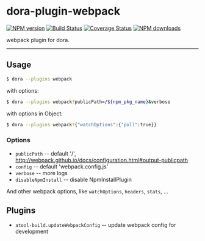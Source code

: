 # dora-plugin-webpack

[![NPM version](https://img.shields.io/npm/v/dora-plugin-webpack.svg?style=flat)](https://npmjs.org/package/dora-plugin-webpack)
[![Build Status](https://img.shields.io/travis/dora-js/dora-plugin-webpack.svg?style=flat)](https://travis-ci.org/dora-js/dora-plugin-webpack)
[![Coverage Status](https://img.shields.io/coveralls/dora-js/dora-plugin-webpack.svg?style=flat)](https://coveralls.io/r/dora-js/dora-plugin-webpack)
[![NPM downloads](http://img.shields.io/npm/dm/dora-plugin-webpack.svg?style=flat)](https://npmjs.org/package/dora-plugin-webpack)

webpack plugin for dora.

----

## Usage

```bash
$ dora --plugins webpack
```

with options:

```bash
$ dora --plugins webpack?publicPath=/${npm_pkg_name}&verbose
```

with options in Object:

```bash
$ dora --plugins webpack?{"watchOptions":{"poll":true}}
```

### Options

- `publicPath` -- default '/', http://webpack.github.io/docs/configuration.html#output-publicpath
- `config` -- default 'webpack.config.js'
- `verbose` -- more logs
- `disableNpmInstall` -- disable NpmInstallPlugin

And other webpack options, like `watchOptions`, `headers`, `stats`, ...


## Plugins

- `atool-build.updateWebpackConfig` -- update webpack config for development

